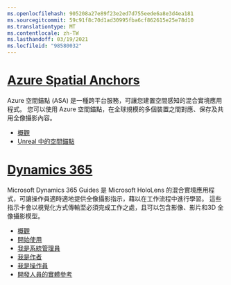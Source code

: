 ```yaml
---
ms.openlocfilehash: 905208a27e89f23e2ed7d755eede6a8e3d4ea181
ms.sourcegitcommit: 59c91f8c70d1ad30995fba6cf862615e25e78d10
ms.translationtype: MT
ms.contentlocale: zh-TW
ms.lasthandoff: 03/19/2021
ms.locfileid: "98580032"
---
```

# <a name="azure-spatial-anchors"></a>[Azure Spatial Anchors](#tab/asa)

Azure 空間錨點 (ASA) 是一種跨平台服務，可讓您建置空間感知的混合實境應用程式。 您可以使用 Azure 空間錨點，在全球規模的多個裝置之間對應、保存及共用全像攝影內容。

* [概觀](/azure/spatial-anchors/overview) 
* [Unreal 中的空間錨點](../unreal/unreal-azure-spatial-anchors.md) 

# <a name="dynamics-365"></a>[Dynamics 365](#tab/D365)

Microsoft Dynamics 365 Guides 是 Microsoft HoloLens 的混合實境應用程式，可讓操作員適時適地提供全像攝影指示，藉以在工作流程中進行學習。 這些指示卡會以視覺化方式傳輸至必須完成工作之處，且可以包含影像、影片和3D 全像攝影模型。

* [概觀](/dynamics365/mixed-reality/guides/) 
* [開始使用](/dynamics365/mixed-reality/guides/get-started) 
* [我是系統管理員](/dynamics365/mixed-reality/guides/setup)
* [我是作者](/dynamics365/mixed-reality/guides/authoring-overview) 
* [我是操作員](/dynamics365/mixed-reality/guides/operator-overview) 
* [開發人員的實體參考](/dynamics365/mixed-reality/guides/developer-entity-reference)